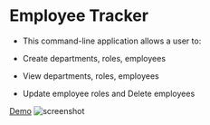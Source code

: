 # Employee Tracker

 * This command-line application allows a user to:
 
  * Create departments, roles, employees

  * View departments, roles, employees

  * Update employee roles and Delete employees

  [Demo](./assets/employeeTracker.gif)
  ![screenshot](https://github.com/goantonioUW/employeeTracker/blob/master/Assets/Screenschot.png)